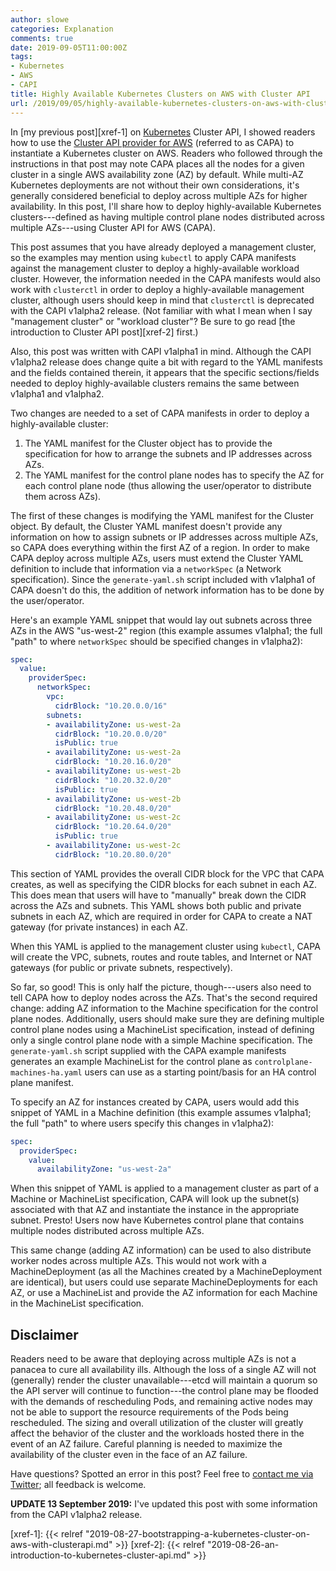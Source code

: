 ```yaml
---
author: slowe
categories: Explanation
comments: true
date: 2019-09-05T11:00:00Z
tags:
- Kubernetes
- AWS
- CAPI
title: Highly Available Kubernetes Clusters on AWS with Cluster API
url: /2019/09/05/highly-available-kubernetes-clusters-on-aws-with-cluster-api/
---
```


In [my previous post][xref-1] on [Kubernetes][link-2] Cluster API, I showed readers how to use the [Cluster API provider for AWS][link-4] (referred to as CAPA) to instantiate a Kubernetes cluster on AWS. Readers who followed through the instructions in that post may note CAPA places all the nodes for a given cluster in a single AWS availability zone (AZ) by default. While multi-AZ Kubernetes deployments are not without their own considerations, it's generally considered beneficial to deploy across multiple AZs for higher availability. In this post, I'll share how to deploy highly-available Kubernetes clusters---defined as having multiple control plane nodes distributed across multiple AZs---using Cluster API for AWS (CAPA).<!--more-->

This post assumes that you have already deployed a management cluster, so the examples may mention using `kubectl` to apply CAPA manifests against the management cluster to deploy a highly-available workload cluster. However, the information needed in the CAPA manifests would also work with `clusterctl` in order to deploy a highly-available management cluster, although users should keep in mind that `clusterctl` is deprecated with the CAPI v1alpha2 release. (Not familiar with what I mean when I say "management cluster" or "workload cluster"? Be sure to go read [the introduction to Cluster API post][xref-2] first.)

Also, this post was written with CAPI v1alpha1 in mind. Although the CAPI v1alpha2 release does change quite a bit with regard to the YAML manifests and the fields contained therein, it appears that the specific sections/fields needed to deploy highly-available clusters remains the same between v1alpha1 and v1alpha2.

Two changes are needed to a set of CAPA manifests in order to deploy a highly-available cluster:

1. The YAML manifest for the Cluster object has to provide the specification for how to arrange the subnets and IP addresses across AZs.
2. The YAML manifest for the control plane nodes has to specify the AZ for each control plane node (thus allowing the user/operator to distribute them across AZs).

The first of these changes is modifying the YAML manifest for the Cluster object. By default, the Cluster YAML manifest doesn't provide any information on how to assign subnets or IP addresses across multiple AZs, so CAPA does everything within the first AZ of a region. In order to make CAPA deploy across multiple AZs, users must extend the Cluster YAML definition to include that information via a `networkSpec` (a Network specification). Since the  `generate-yaml.sh` script included with v1alpha1 of CAPA doesn't do this, the addition of network information has to be done by the user/operator.

Here's an example YAML snippet that would lay out subnets across three AZs in the AWS "us-west-2" region (this example assumes v1alpha1; the full "path" to where `networkSpec` should be specified changes in v1alpha2):

```yaml
spec:
  value:
    providerSpec:
      networkSpec:
        vpc:
          cidrBlock: "10.20.0.0/16"
        subnets:
        - availabilityZone: us-west-2a
          cidrBlock: "10.20.0.0/20"
          isPublic: true
        - availabilityZone: us-west-2a
          cidrBlock: "10.20.16.0/20"
        - availabilityZone: us-west-2b
          cidrBlock: "10.20.32.0/20"
          isPublic: true
        - availabilityZone: us-west-2b
          cidrBlock: "10.20.48.0/20"
        - availabilityZone: us-west-2c
          cidrBlock: "10.20.64.0/20"
          isPublic: true
        - availabilityZone: us-west-2c
          cidrBlock: "10.20.80.0/20"
```

This section of YAML provides the overall CIDR block for the VPC that CAPA creates, as well as specifying the CIDR blocks for each subnet in each AZ. This does mean that users will have to "manually" break down the CIDR across the AZs and subnets. This YAML shows both public and private subnets in each AZ, which are required in order for CAPA to create a NAT gateway (for private instances) in each AZ.

When this YAML is applied to the management cluster using `kubectl`, CAPA will create the VPC, subnets, routes and route tables, and Internet or NAT gateways (for public or private subnets, respectively).

So far, so good! This is only half the picture, though---users also need to tell CAPA how to deploy nodes across the AZs. That's the second required change: adding AZ information to the Machine specification for the control plane nodes. Additionally, users should make sure they are defining multiple control plane nodes using a MachineList specification, instead of defining only a single control plane node with a simple Machine specification. The `generate-yaml.sh` script supplied with the CAPA example manifests generates an example MachineList for the control plane as `controlplane-machines-ha.yaml` users can use as a starting point/basis for an HA control plane manifest.

To specify an AZ for instances created by CAPA, users would add this snippet of YAML in a Machine definition (this example assumes v1alpha1; the full "path" to where users specify this changes in v1alpha2):

```yaml
spec:
  providerSpec:
    value:
      availabilityZone: "us-west-2a"
```

When this snippet of YAML is applied to a management cluster as part of a Machine or MachineList specification, CAPA will look up the subnet(s) associated with that AZ and instantiate the instance in the appropriate subnet. Presto! Users now have Kubernetes control plane that contains multiple nodes distributed across multiple AZs.

This same change (adding AZ information) can be used to also distribute worker nodes across multiple AZs. This would not work with a MachineDeployment (as all the Machines created by a MachineDeployment are identical), but users could use separate MachineDeployments for each AZ, or use a MachineList and provide the AZ information for each Machine in the MachineList specification.

## Disclaimer

Readers need to be aware that deploying across multiple AZs is not a panacea to cure all availability ills. Although the loss of a single AZ will not (generally) render the cluster unavailable---etcd will maintain a quorum so the API server will continue to function---the control plane may be flooded with the demands of rescheduling Pods, and remaining active nodes may not be able to support the resource requirements of the Pods being rescheduled. The sizing and overall utilization of the cluster will greatly affect the behavior of the cluster and the workloads hosted there in the event of an AZ failure. Careful planning is needed to maximize the availability of the cluster even in the face of an AZ failure.

Have questions? Spotted an error in this post? Feel free to [contact me via Twitter][link-3]; all feedback is welcome.

**UPDATE 13 September 2019:** I've updated this post with some information from the CAPI v1alpha2 release.

[link-2]: https://kubernetes.io/
[link-3]: https://twitter.com/scott_lowe
[link-4]: https://github.com/kubernetes-sigs/cluster-api-provider-aws
[xref-1]: {{< relref "2019-08-27-bootstrapping-a-kubernetes-cluster-on-aws-with-clusterapi.md" >}}
[xref-2]: {{< relref "2019-08-26-an-introduction-to-kubernetes-cluster-api.md" >}}
